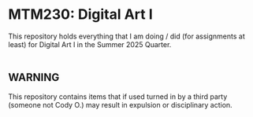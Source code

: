 # MTM230: Digital Art I <br>
This repository holds everything that I am doing / did (for assignments at least) for Digital Art I in the Summer 2025 Quarter. <br>
<br>
## WARNING <br>
This repository contains items that if used turned in by a third party (someone not Cody O.) may result in expulsion or disciplinary action.
